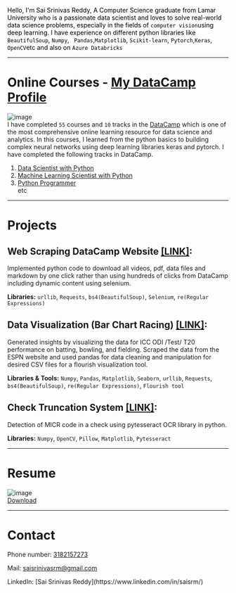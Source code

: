 
<span style="color:black">Hello, I'm Sai Srinivas Reddy, A Computer Science graduate from Lamar University who is a passionate data scientist and loves to solve real-world data science problems, especially in the fields of `` computer vision ``using deep learning. I have experience on different python libraries like `` BeautifulSoup ``, `` Numpy ``, `` Pandas``,`` Matplotlib ``, `` Scikit-learn ``, `` Pytorch ``,`` Keras ``, `` OpenCV ``etc and also on `` Azure Databricks `` </span> 

***

# Online Courses - [My DataCamp Profile](https://www.datacamp.com/profile/musirikasrinivas)
![image](https://user-images.githubusercontent.com/43592400/95502107-f1cf4780-09c6-11eb-9acd-d4791bf1e492.png)
<br>
I have completed `` 55 `` courses and `` 10 `` tracks in the [DataCamp](https://www.datacamp.com) which is one of the most comprehensive online learning resource for data science and analytics. In this courses, I learned from the python basics to building complex neural networks using deep learning libraries keras and pytorch. I have completed the following tracks in DataCamp.
 1. [Data Scientist with Python](https://www.datacamp.com/statement-of-accomplishment/track/8f00b280fb3e58e3c3f5767540e856c77fe8d561) 
 2. [Machine Learning Scientist with Python](https://www.datacamp.com/statement-of-accomplishment/track/a168be35c42955d39bc5ff6da1289a9bef0f57a2)
 3. [Python Programmer](https://www.datacamp.com/statement-of-accomplishment/track/97a2fc0739155879707348c8e7d716b10bb004f9)
<br>etc

***

# Projects
 
## Web Scraping DataCamp Website [[LINK]](https://github.com/musirikasrinivas/Data_Camp_Plus-DSP):
 Implemented python code to download all videos, pdf, data files and markdown by one click rather than using hundreds of
 clicks from DataCamp including dynamic content using selenium.
 <br>
 
 **Libraries:** `` urllib ``, `` Requests ``, `` bs4(BeautifulSoup) ``, `` Selenium ``, `` re(Regular Expressions) ``
 
## Data Visualization (Bar Chart Racing) [[LINK]](https://flourish-user-preview.com/641778/rQzafjQRqfMCkaSQ4EJjT3PX-FlWd9LPk4j_IwQk5nOnE3WMERHa77GKnlwaSaUj/):
Generated insights by visualizing the data for ICC ODI /Test/ T20 performance on batting, bowling, and fielding. Scraped the data from the
ESPN website and used pandas for data cleaning and manipulation for desired CSV files for a flourish visualization tool.
 <br>
 
 **Libraries & Tools:**  `` Numpy ``, `` Pandas ``, `` Matplotlib ``, `` Seaborn ``, `` urllib ``, `` Requests ``, `` bs4(BeautifulSoup) ``, `` re(Regular Expressions) ``, `` Flourish tool ``

## Check Truncation System [[LINK]]( https://github.com/musirikasrinivas/CTS):
Detection of MICR code in a check using pytesseract OCR library in python. 
<br>

**Libraries:** `` Numpy ``, `` OpenCV ``, `` Pillow ``, `` Matplotlib ``, `` Pytesseract ``

***

# Resume
![image](https://user-images.githubusercontent.com/112902111/209199750-36ec9404-164e-4cf2-b19d-8db6cd4fc682.jpg)
<br>
<a href="https://drive.google.com/file/d/16o_6asd1xILIe7yQlskoK3mLDOfH-jpK/view?usp=share_link">Download</a>

***

# Contact
<p> Phone number: <a href="tel:+919666651610">3182157273</a></p>
<p> Mail: <a href="mailto:musirikasrinivas@gmail.com">saisrinivasrm@gmail.com</a></p>
LinkedIn: [Sai Srinivas Reddy](https://www.linkedin.com/in/saisrm/)
